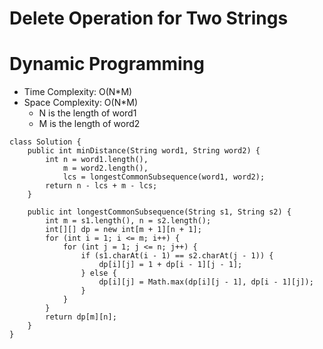# Delete Operation for Two Strings
# Dynamic Programming
* Time Complexity: O(N*M)
* Space Complexity: O(N*M)
	* N is the length of word1
	* M is the length of word2
```
class Solution {
    public int minDistance(String word1, String word2) {
        int n = word1.length(),
            m = word2.length(),
            lcs = longestCommonSubsequence(word1, word2);
        return n - lcs + m - lcs;
    }
    
    public int longestCommonSubsequence(String s1, String s2) {
        int m = s1.length(), n = s2.length();
        int[][] dp = new int[m + 1][n + 1];
        for (int i = 1; i <= m; i++) {
            for (int j = 1; j <= n; j++) {
                if (s1.charAt(i - 1) == s2.charAt(j - 1)) {
                    dp[i][j] = 1 + dp[i - 1][j - 1];
                } else {
                    dp[i][j] = Math.max(dp[i][j - 1], dp[i - 1][j]);
                }
            }
        }
        return dp[m][n];
    }
}
```